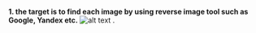 **1. the target is to find each image by using reverse image tool such as Google, Yandex etc.**
![alt text](/img/1.jpg)
.
